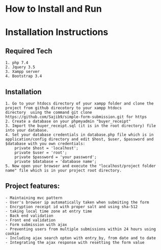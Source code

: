 # How to Install and Run 

# Installation Instructions

## Required Tech
    1. php 7.4
    2. Jquery 3.5
    3. Xampp server
    4. Bootstrap 3.4
    
## Installation
    1. Go to your htdocs directory of your xampp folder and clone the project from github direcotory to your xampp htdocs 
    directory  using the command git clone https://github.com/Sajib9/simple-form-submission.git for https 
    2. Create a database on your phpmyadmin "buyer_receipt" 
    3. Import the buyer_receipt.sql (it is in the root directory) file into your database.
    4. Set your database credentials in database.php file which is in application/config directory and edit $host, $user, $password and $database with you own credentials:
        private $host = 'localhost';
        private $user = 'root';
        private $password = 'your password';
        private $database = 'database name'; 
    5. Now open your browser and execute the "localhost/project folder name" file which is in your project root directory.     
    
 ## Project features:
    - Maintaining mvc pattern
    - User's browser ip automatically taken when submiting the form
    - Encryption receipt id with proper salt and using sha-512
    - taking local time zone at entry time
    - Back end validation
    - Front end validation
    - Form submission with ajax 
    - Preventing users from multiple submissions within 24 hours using cookie
    - Including ajax search opton with entry_by, from date and to date
    - Integrating the ajax response with resetting the form value   